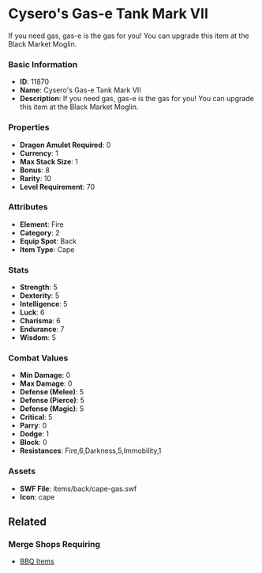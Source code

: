 # Cysero's Gas-e Tank Mark VII

If you need gas, gas-e is the gas for you! You can upgrade this item at the Black Market Moglin.

### Basic Information

- **ID**: 11870
- **Name**: Cysero&#039;s Gas-e Tank Mark VII
- **Description**: If you need gas, gas-e is the gas for you! You can upgrade this item at the Black Market Moglin.

### Properties

- **Dragon Amulet Required**: 0
- **Currency**: 1
- **Max Stack Size**: 1
- **Bonus**: 8
- **Rarity**: 10
- **Level Requirement**: 70

### Attributes

- **Element**: Fire
- **Category**: 2
- **Equip Spot**: Back
- **Item Type**: Cape

### Stats

- **Strength**: 5
- **Dexterity**: 5
- **Intelligence**: 5
- **Luck**: 6
- **Charisma**: 6
- **Endurance**: 7
- **Wisdom**: 5

### Combat Values

- **Min Damage**: 0
- **Max Damage**: 0
- **Defense (Melee)**: 5
- **Defense (Pierce)**: 5
- **Defense (Magic)**: 5
- **Critical**: 5
- **Parry**: 0
- **Dodge**: 1
- **Block**: 0
- **Resistances**: Fire,6,Darkness,5,Immobility,1

### Assets

- **SWF File**: items/back/cape-gas.swf
- **Icon**: cape

## Related

### Merge Shops Requiring

- [BBQ Items](../merge-shops/202-bbq-items.md)

